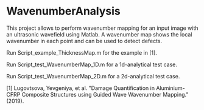 # WavenumberAnalysis
This project allows to perform wavenumber mapping for an input image with an ultrasonic wavefield using Matlab. A wavenumber map shows the local wavenumber in each point and can be used to detect defects.

Run Script_example_ThicknessMap.m for the example in [1].

Run Script_test_WavenumberMap_1D.m for a 1d-analytical test case.

Run Script_test_WavenumberMap_2D.m for a 2d-analytical test case.

[1] Lugovtsova, Yevgeniya, et al. "Damage Quantification in Aluminium-CFRP Composite Structures using Guided Wave Wavenumber Mapping." (2019).
